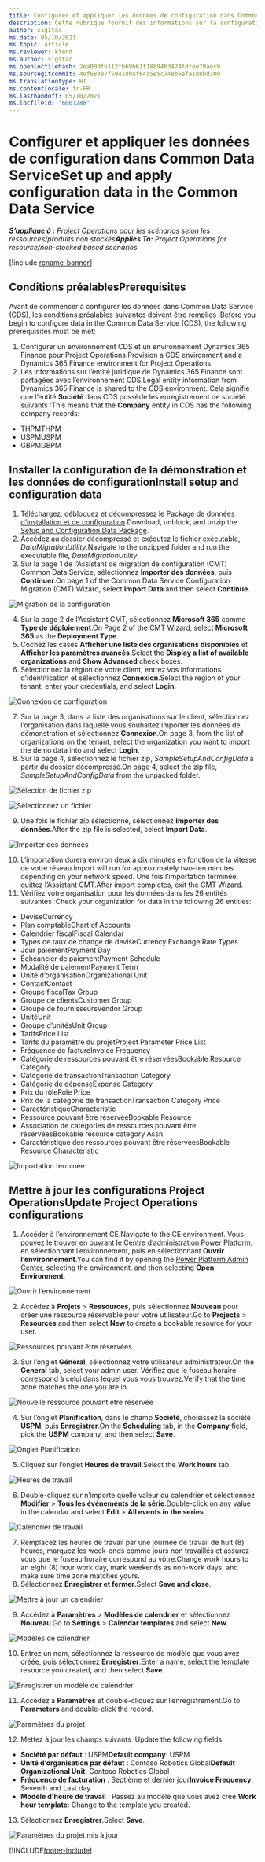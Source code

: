```yaml
---
title: Configurer et appliquer les données de configuration dans Common Data Service
description: Cette rubrique fournit des informations sur la configuration et l’application des données de configuration dans Project Operations.
author: sigitac
ms.date: 05/10/2021
ms.topic: article
ms.reviewer: kfend
ms.author: sigitac
ms.openlocfilehash: 2ea00df6112fb69b61f1889463424fdfee79aec9
ms.sourcegitcommit: 40f68387f594180af64a5e5c748b6efa188bd300
ms.translationtype: HT
ms.contentlocale: fr-FR
ms.lasthandoff: 05/10/2021
ms.locfileid: "6001288"
---
```

# <a name="set-up-and-apply-configuration-data-in-the-common-data-service"></a><span data-ttu-id="5ba59-103">Configurer et appliquer les données de configuration dans Common Data Service</span><span class="sxs-lookup"><span data-stu-id="5ba59-103">Set up and apply configuration data in the Common Data Service</span></span> 

<span data-ttu-id="5ba59-104">_**S’applique à :** Project Operations pour les scénarios selon les ressources/produits non stockés_</span><span class="sxs-lookup"><span data-stu-id="5ba59-104">_**Applies To:** Project Operations for resource/non-stocked based scenarios_</span></span>

[!include [rename-banner](~/includes/cc-data-platform-banner.md)]

## <a name="prerequisites"></a><span data-ttu-id="5ba59-105">Conditions préalables</span><span class="sxs-lookup"><span data-stu-id="5ba59-105">Prerequisites</span></span>

<span data-ttu-id="5ba59-106">Avant de commencer à configurer les données dans Common Data Service (CDS), les conditions préalables suivantes doivent être remplies :</span><span class="sxs-lookup"><span data-stu-id="5ba59-106">Before you begin to configure data in the Common Data Service (CDS), the following prerequisites must be met:</span></span>

1.  <span data-ttu-id="5ba59-107">Configurer un environnement CDS et un environnement Dynamics 365 Finance pour Project Operations.</span><span class="sxs-lookup"><span data-stu-id="5ba59-107">Provision a CDS environment and a Dynamics 365 Finance environment for Project Operations.</span></span>
2.  <span data-ttu-id="5ba59-108">Les informations sur l’entité juridique de Dynamics 365 Finance sont partagées avec l’environnement CDS.</span><span class="sxs-lookup"><span data-stu-id="5ba59-108">Legal entity information from Dynamics 365 Finance is shared to the CDS environment.</span></span> <span data-ttu-id="5ba59-109">Cela signifie que l’entité **Société** dans CDS possède les enregistrement de société suivants :</span><span class="sxs-lookup"><span data-stu-id="5ba59-109">This means that the **Company** entity in CDS has the following company records:</span></span>
  - <span data-ttu-id="5ba59-110">THPM</span><span class="sxs-lookup"><span data-stu-id="5ba59-110">THPM</span></span>
  - <span data-ttu-id="5ba59-111">USPM</span><span class="sxs-lookup"><span data-stu-id="5ba59-111">USPM</span></span>
  - <span data-ttu-id="5ba59-112">GBPM</span><span class="sxs-lookup"><span data-stu-id="5ba59-112">GBPM</span></span>

## <a name="install-setup-and-configuration-data"></a><span data-ttu-id="5ba59-113">Installer la configuration de la démonstration et les données de configuration</span><span class="sxs-lookup"><span data-stu-id="5ba59-113">Install setup and configuration data</span></span>

1. <span data-ttu-id="5ba59-114">Téléchargez, débloquez et décompressez le [Package de données d’installation et de configuration](https://download.microsoft.com/download/e/2/d/e2da6c98-d5dd-450c-aabe-fd6bf2ba374b/ProjOpsSampleSetupData-%20Integrated%20Latest.zip).</span><span class="sxs-lookup"><span data-stu-id="5ba59-114">Download, unblock, and unzip the [Setup and Configuration Data Package](https://download.microsoft.com/download/e/2/d/e2da6c98-d5dd-450c-aabe-fd6bf2ba374b/ProjOpsSampleSetupData-%20Integrated%20Latest.zip).</span></span>
2. <span data-ttu-id="5ba59-115">Accédez au dossier décompressé et exécutez le fichier exécutable, *DataMigrationUtility*.</span><span class="sxs-lookup"><span data-stu-id="5ba59-115">Navigate to the unzipped folder and run the executable file, *DataMigrationUtility*.</span></span>
3. <span data-ttu-id="5ba59-116">Sur la page 1 de l’Assistant de migration de configuration (CMT) Common Data Service, sélectionnez **Importer des données**, puis **Continuer**.</span><span class="sxs-lookup"><span data-stu-id="5ba59-116">On page 1 of the Common Data Service Configuration Migration (CMT) Wizard, select **Import Data** and then select **Continue**.</span></span>

![Migration de la configuration](./media/1ConfigurationMigration.png)

4. <span data-ttu-id="5ba59-118">Sur la page 2 de l’Assistant CMT, sélectionnez **Microsoft 365** comme **Type de déploiement**.</span><span class="sxs-lookup"><span data-stu-id="5ba59-118">On Page 2 of the CMT Wizard, select **Microsoft 365** as the **Deployment Type**.</span></span>
5. <span data-ttu-id="5ba59-119">Cochez les cases **Afficher une liste des organisations disponibles** et **Afficher les paramètres avancés**.</span><span class="sxs-lookup"><span data-stu-id="5ba59-119">Select the **Display a list of available organizations** and **Show Advanced** check boxes.</span></span>
6. <span data-ttu-id="5ba59-120">Sélectionnez la région de votre client, entrez vos informations d’identification et sélectionnez **Connexion**.</span><span class="sxs-lookup"><span data-stu-id="5ba59-120">Select the region of your tenant, enter your credentials, and select **Login**.</span></span>

![Connexion de configuration](./media/2ConfigurationSignin.png)

7. <span data-ttu-id="5ba59-122">Sur la page 3, dans la liste des organisations sur le client, sélectionnez l’organisation dans laquelle vous souhaitez importer les données de démonstration et sélectionnez **Connexion**.</span><span class="sxs-lookup"><span data-stu-id="5ba59-122">On page 3, from the list of organizations on the tenant, select the organization you want to import the demo data into and select **Login**.</span></span>
8. <span data-ttu-id="5ba59-123">Sur la page 4, sélectionnez le fichier zip, *SampleSetupAndConfigData* à partir du dossier décompressé.</span><span class="sxs-lookup"><span data-stu-id="5ba59-123">On page 4, select the zip file, *SampleSetupAndConfigData* from the unpacked folder.</span></span>

![Sélection de fichier zip](./media/3ZipFile.png)

![Sélectionnez un fichier](./media/4SelectAFile.png)

9. <span data-ttu-id="5ba59-126">Une fois le fichier zip sélectionné, sélectionnez **Importer des données**.</span><span class="sxs-lookup"><span data-stu-id="5ba59-126">After the zip file is selected, select **Import Data**.</span></span>

![Importer des données](./media/5ImportData.png)

10. <span data-ttu-id="5ba59-128">L’importation durera environ deux à dix minutes en fonction de la vitesse de votre réseau.</span><span class="sxs-lookup"><span data-stu-id="5ba59-128">Import will run for approximately two-ten minutes depending on your network speed.</span></span> <span data-ttu-id="5ba59-129">Une fois l’importation terminée, quittez l’Assistant CMT.</span><span class="sxs-lookup"><span data-stu-id="5ba59-129">After import completes, exit the CMT Wizard.</span></span> 
11. <span data-ttu-id="5ba59-130">Vérifiez votre organisation pour les données dans les 26 entités suivantes :</span><span class="sxs-lookup"><span data-stu-id="5ba59-130">Check your organization for data in the following 26 entities:</span></span>

  - <span data-ttu-id="5ba59-131">Devise</span><span class="sxs-lookup"><span data-stu-id="5ba59-131">Currency</span></span>
  - <span data-ttu-id="5ba59-132">Plan comptable</span><span class="sxs-lookup"><span data-stu-id="5ba59-132">Chart of Accounts</span></span>
  - <span data-ttu-id="5ba59-133">Calendrier fiscal</span><span class="sxs-lookup"><span data-stu-id="5ba59-133">Fiscal Calendar</span></span>
  - <span data-ttu-id="5ba59-134">Types de taux de change de devise</span><span class="sxs-lookup"><span data-stu-id="5ba59-134">Currency Exchange Rate Types</span></span>
  - <span data-ttu-id="5ba59-135">Jour paiement</span><span class="sxs-lookup"><span data-stu-id="5ba59-135">Payment Day</span></span>
  - <span data-ttu-id="5ba59-136">Échéancier de paiement</span><span class="sxs-lookup"><span data-stu-id="5ba59-136">Payment Schedule</span></span>
  - <span data-ttu-id="5ba59-137">Modalité de paiement</span><span class="sxs-lookup"><span data-stu-id="5ba59-137">Payment Term</span></span>
  - <span data-ttu-id="5ba59-138">Unité d’organisation</span><span class="sxs-lookup"><span data-stu-id="5ba59-138">Organizational Unit</span></span>
  - <span data-ttu-id="5ba59-139">Contact</span><span class="sxs-lookup"><span data-stu-id="5ba59-139">Contact</span></span>
  - <span data-ttu-id="5ba59-140">Groupe fiscal</span><span class="sxs-lookup"><span data-stu-id="5ba59-140">Tax Group</span></span>
  - <span data-ttu-id="5ba59-141">Groupe de clients</span><span class="sxs-lookup"><span data-stu-id="5ba59-141">Customer Group</span></span>
  - <span data-ttu-id="5ba59-142">Groupe de fournisseurs</span><span class="sxs-lookup"><span data-stu-id="5ba59-142">Vendor Group</span></span>
  - <span data-ttu-id="5ba59-143">Unité</span><span class="sxs-lookup"><span data-stu-id="5ba59-143">Unit</span></span>
  - <span data-ttu-id="5ba59-144">Groupe d’unités</span><span class="sxs-lookup"><span data-stu-id="5ba59-144">Unit Group</span></span>
  - <span data-ttu-id="5ba59-145">Tarifs</span><span class="sxs-lookup"><span data-stu-id="5ba59-145">Price List</span></span>
  - <span data-ttu-id="5ba59-146">Tarifs du paramètre du projet</span><span class="sxs-lookup"><span data-stu-id="5ba59-146">Project Parameter Price List</span></span>
  - <span data-ttu-id="5ba59-147">Fréquence de facture</span><span class="sxs-lookup"><span data-stu-id="5ba59-147">Invoice Frequency</span></span>
  - <span data-ttu-id="5ba59-148">Catégorie de ressources pouvant être réservées</span><span class="sxs-lookup"><span data-stu-id="5ba59-148">Bookable Resource Category</span></span>
  - <span data-ttu-id="5ba59-149">Catégorie de transaction</span><span class="sxs-lookup"><span data-stu-id="5ba59-149">Transaction Category</span></span>
  - <span data-ttu-id="5ba59-150">Catégorie de dépense</span><span class="sxs-lookup"><span data-stu-id="5ba59-150">Expense Category</span></span>
  - <span data-ttu-id="5ba59-151">Prix du rôle</span><span class="sxs-lookup"><span data-stu-id="5ba59-151">Role Price</span></span>
  - <span data-ttu-id="5ba59-152">Prix de la catégorie de transaction</span><span class="sxs-lookup"><span data-stu-id="5ba59-152">Transaction Category Price</span></span>
  - <span data-ttu-id="5ba59-153">Caractéristique</span><span class="sxs-lookup"><span data-stu-id="5ba59-153">Characteristic</span></span>
  - <span data-ttu-id="5ba59-154">Ressource pouvant être réservée</span><span class="sxs-lookup"><span data-stu-id="5ba59-154">Bookable Resource</span></span>
  - <span data-ttu-id="5ba59-155">Association de catégories de ressources pouvant être réservées</span><span class="sxs-lookup"><span data-stu-id="5ba59-155">Bookable resource category Assn</span></span>
  - <span data-ttu-id="5ba59-156">Caractéristique des ressources pouvant être réservées</span><span class="sxs-lookup"><span data-stu-id="5ba59-156">Bookable Resource Characteristic</span></span>

![Importation terminée](./media/6CompleteImport.png)

## <a name="update-project-operations-configurations"></a><span data-ttu-id="5ba59-158">Mettre à jour les configurations Project Operations</span><span class="sxs-lookup"><span data-stu-id="5ba59-158">Update Project Operations configurations</span></span>

1. <span data-ttu-id="5ba59-159">Accéder à l’environnement CE.</span><span class="sxs-lookup"><span data-stu-id="5ba59-159">Navigate to the CE environment.</span></span> <span data-ttu-id="5ba59-160">Vous pouvez le trouver en ouvrant le [Centre d’administration Power Platform](https://admin.powerplatform.microsoft.com/environments), en sélectionnant l’environnement, puis en sélectionnant **Ouvrir l’environnement**.</span><span class="sxs-lookup"><span data-stu-id="5ba59-160">You can find it by opening the [Power Platform Admin Center](https://admin.powerplatform.microsoft.com/environments), selecting the environment, and then selecting **Open Environment**.</span></span> 

![Ouvrir l’environnement](./media/7OpenEnvironment.png)

2. <span data-ttu-id="5ba59-162">Accédez à **Projets** > **Ressources**, puis sélectionnez **Nouveau** pour créer une ressource réservable pour votre utilisateur.</span><span class="sxs-lookup"><span data-stu-id="5ba59-162">Go to **Projects** > **Resources** and then select **New** to create a bookable resource for your user.</span></span>

![Ressources pouvant être réservées](./media/8BookableResources.png)

3. <span data-ttu-id="5ba59-164">Sur l’onglet **Général**, sélectionnez votre utilisateur administrateur.</span><span class="sxs-lookup"><span data-stu-id="5ba59-164">On the **General** tab, select your admin user.</span></span> <span data-ttu-id="5ba59-165">Vérifiez que le fuseau horaire correspond à celui dans lequel vous vous trouvez.</span><span class="sxs-lookup"><span data-stu-id="5ba59-165">Verify that the time zone matches the one you are in.</span></span> 

![Nouvelle ressource pouvant être réservée](./media/9NewBookableResource.png)

4. <span data-ttu-id="5ba59-167">Sur l’onglet **Planification**, dans le champ **Société**, choisissez la société **USPM**, puis **Enregistrer**.</span><span class="sxs-lookup"><span data-stu-id="5ba59-167">On the **Scheduling** tab, in the **Company** field, pick the **USPM** company, and then select **Save**.</span></span> 

![Onglet Planification](./media/10SchedulingTab.png)

5. <span data-ttu-id="5ba59-169">Cliquez sur l’onglet **Heures de travail**.</span><span class="sxs-lookup"><span data-stu-id="5ba59-169">Select the **Work hours** tab.</span></span>  

![Heures de travail](./media/11WorkHours.png)

6. <span data-ttu-id="5ba59-171">Double-cliquez sur n’importe quelle valeur du calendrier et sélectionnez **Modifier** > **Tous les événements de la série**.</span><span class="sxs-lookup"><span data-stu-id="5ba59-171">Double-click on any value in the calendar and select **Edit** > **All events in the series**.</span></span> 

![Calendrier de travail](./media/12WorkCalendar.png)

7. <span data-ttu-id="5ba59-173">Remplacez les heures de travail par une journée de travail de huit (8) heures, marquez les week-ends comme jours non travaillés et assurez-vous que le fuseau horaire correspond au vôtre.</span><span class="sxs-lookup"><span data-stu-id="5ba59-173">Change work hours to an eight (8) hour work day, mark weekends as non-work days, and make sure time zone matches yours.</span></span> 
8. <span data-ttu-id="5ba59-174">Sélectionnez **Enregistrer et fermer**.</span><span class="sxs-lookup"><span data-stu-id="5ba59-174">Select **Save and close**.</span></span>

![Mettre à jour un calendrier](./media/13UpdateCalendar.png)

9. <span data-ttu-id="5ba59-176">Accédez à **Paramètres** > **Modèles de calendrier** et sélectionnez **Nouveau**.</span><span class="sxs-lookup"><span data-stu-id="5ba59-176">Go to **Settings** > **Calendar templates** and select **New**.</span></span>
 
 ![Modèles de calendrier](./media/14CalendarTemplates.png)
 
 10. <span data-ttu-id="5ba59-178">Entrez un nom, sélectionnez la ressource de modèle que vous avez créée, puis sélectionnez **Enregistrer**.</span><span class="sxs-lookup"><span data-stu-id="5ba59-178">Enter a name, select the template resource you created, and then select **Save**.</span></span> 
 
 ![Enregistrer un modèle de calendrier](./media/15SaveCalendarTemplate.png)
 
 11. <span data-ttu-id="5ba59-180">Accédez à **Paramètres** et double-cliquez sur l’enregistrement.</span><span class="sxs-lookup"><span data-stu-id="5ba59-180">Go to **Parameters** and double-click the record.</span></span> 
 
 ![Paramètres du projet](./media/16ProjectParameters.png)
 
12. <span data-ttu-id="5ba59-182">Mettez à jour les champs suivants :</span><span class="sxs-lookup"><span data-stu-id="5ba59-182">Update the following fields:</span></span>

 - <span data-ttu-id="5ba59-183">**Société par défaut** : USPM</span><span class="sxs-lookup"><span data-stu-id="5ba59-183">**Default company**: USPM</span></span>
 - <span data-ttu-id="5ba59-184">**Unité d’organisation par défaut** : Contoso Robotics Global</span><span class="sxs-lookup"><span data-stu-id="5ba59-184">**Default Organizational Unit**: Contoso Robotics Global</span></span>
 - <span data-ttu-id="5ba59-185">**Fréquence de facturation** : Septième et dernier jour</span><span class="sxs-lookup"><span data-stu-id="5ba59-185">**Invoice Frequency**: Seventh and Last day</span></span>
 - <span data-ttu-id="5ba59-186">**Modèle d’heure de travail** : Passez au modèle que vous avez créé.</span><span class="sxs-lookup"><span data-stu-id="5ba59-186">**Work hour template**: Change to the template you created.</span></span>

13. <span data-ttu-id="5ba59-187">Sélectionnez **Enregistrer**.</span><span class="sxs-lookup"><span data-stu-id="5ba59-187">Select **Save**.</span></span> 

![Paramètres du projet mis à jour](./media/17UpdatedProjectParameters.png)


[!INCLUDE[footer-include](../includes/footer-banner.md)]
